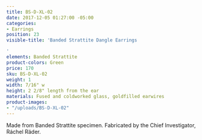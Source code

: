 ```yaml
---
title: BS-D-XL-02
date: 2017-12-05 01:27:00 -05:00
categories:
- Earrings
position: 23
visible-title: 'Banded Strattite Dangle Earrings

'
elements: Banded Strattite
product-colors: Green
price: 170
sku: BS-D-XL-02
weight: 1
width: 7/16" w
height: 2 2/8" length from the ear
materials: Fused and coldworked glass, goldfilled earwires
product-images:
- "/uploads/BS-D-XL-02"
---
```


Made from Banded Strattite specimen. Fabricated by the Chief Investigator, Ráchel Räder.

